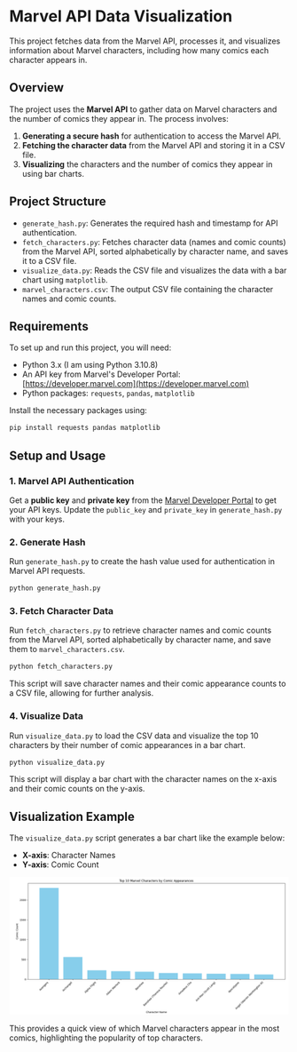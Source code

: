 # Marvel API Data Visualization

This project fetches data from the Marvel API, processes it, and visualizes information about Marvel characters, including how many comics each character appears in.

## Overview

The project uses the **Marvel API** to gather data on Marvel characters and the number of comics they appear in. The process involves:
1. **Generating a secure hash** for authentication to access the Marvel API.
2. **Fetching the character data** from the Marvel API and storing it in a CSV file.
3. **Visualizing** the characters and the number of comics they appear in using bar charts.

## Project Structure

- `generate_hash.py`: Generates the required hash and timestamp for API authentication.
- `fetch_characters.py`: Fetches character data (names and comic counts) from the Marvel API, sorted alphabetically by character name, and saves it to a CSV file.
- `visualize_data.py`: Reads the CSV file and visualizes the data with a bar chart using `matplotlib`.
- `marvel_characters.csv`: The output CSV file containing the character names and comic counts.

## Requirements

To set up and run this project, you will need:
- Python 3.x  (I am using Python 3.10.8)
- An API key from Marvel's Developer Portal: [https://developer.marvel.com](https://developer.marvel.com)
- Python packages: `requests`, `pandas`, `matplotlib`

Install the necessary packages using:
```bash
pip install requests pandas matplotlib
```

## Setup and Usage

### 1. Marvel API Authentication
Get a **public key** and **private key** from the [Marvel Developer Portal](https://developer.marvel.com/) to get your API keys. 
Update the `public_key` and `private_key` in `generate_hash.py` with your keys.

### 2. Generate Hash
Run `generate_hash.py` to create the hash value used for authentication in Marvel API requests.
```bash
python generate_hash.py
```

### 3. Fetch Character Data
Run `fetch_characters.py` to retrieve character names and comic counts from the Marvel API, sorted alphabetically by character name, and save them to `marvel_characters.csv`.
```bash
python fetch_characters.py
```
This script will save character names and their comic appearance counts to a CSV file, allowing for further analysis.

### 4. Visualize Data
Run `visualize_data.py` to load the CSV data and visualize the top 10 characters by their number of comic appearances in a bar chart.
```bash
python visualize_data.py
```
This script will display a bar chart with the character names on the x-axis and their comic counts on the y-axis.


## Visualization Example
The `visualize_data.py` script generates a bar chart like the example below:
- **X-axis**: Character Names
- **Y-axis**: Comic Count

![Data_Visualization_ Bar_chart.png](Data_Visualization_%20Bar_chart.png)

This provides a quick view of which Marvel characters appear in the most comics, highlighting the popularity of top characters.

